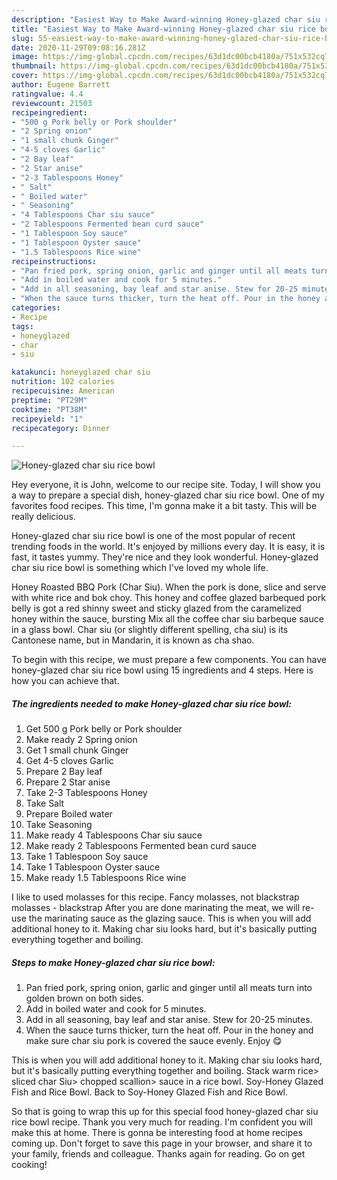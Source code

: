 ```yaml
---
description: "Easiest Way to Make Award-winning Honey-glazed char siu rice bowl"
title: "Easiest Way to Make Award-winning Honey-glazed char siu rice bowl"
slug: 55-easiest-way-to-make-award-winning-honey-glazed-char-siu-rice-bowl
date: 2020-11-29T09:08:16.281Z
image: https://img-global.cpcdn.com/recipes/63d1dc00bcb4180a/751x532cq70/honey-glazed-char-siu-rice-bowl-recipe-main-photo.jpg
thumbnail: https://img-global.cpcdn.com/recipes/63d1dc00bcb4180a/751x532cq70/honey-glazed-char-siu-rice-bowl-recipe-main-photo.jpg
cover: https://img-global.cpcdn.com/recipes/63d1dc00bcb4180a/751x532cq70/honey-glazed-char-siu-rice-bowl-recipe-main-photo.jpg
author: Eugene Barrett
ratingvalue: 4.4
reviewcount: 21503
recipeingredient:
- "500 g Pork belly or Pork shoulder"
- "2 Spring onion"
- "1 small chunk Ginger"
- "4-5 cloves Garlic"
- "2 Bay leaf"
- "2 Star anise"
- "2-3 Tablespoons Honey"
- " Salt"
- " Boiled water"
- " Seasoning"
- "4 Tablespoons Char siu sauce"
- "2 Tablespoons Fermented bean curd sauce"
- "1 Tablespoon Soy sauce"
- "1 Tablespoon Oyster sauce"
- "1.5 Tablespoons Rice wine"
recipeinstructions:
- "Pan fried pork, spring onion, garlic and ginger until all meats turn into golden brown on both sides."
- "Add in boiled water and cook for 5 minutes."
- "Add in all seasoning, bay leaf and star anise. Stew for 20-25 minutes."
- "When the sauce turns thicker, turn the heat off. Pour in the honey and make sure char siu pork is covered the sauce evenly. Enjoy 😋"
categories:
- Recipe
tags:
- honeyglazed
- char
- siu

katakunci: honeyglazed char siu 
nutrition: 102 calories
recipecuisine: American
preptime: "PT29M"
cooktime: "PT38M"
recipeyield: "1"
recipecategory: Dinner

---
```



![Honey-glazed char siu rice bowl](https://img-global.cpcdn.com/recipes/63d1dc00bcb4180a/751x532cq70/honey-glazed-char-siu-rice-bowl-recipe-main-photo.jpg)

Hey everyone, it is John, welcome to our recipe site. Today, I will show you a way to prepare a special dish, honey-glazed char siu rice bowl. One of my favorites food recipes. This time, I'm gonna make it a bit tasty. This will be really delicious.

Honey-glazed char siu rice bowl is one of the most popular of recent trending foods in the world. It's enjoyed by millions every day. It is easy, it is fast, it tastes yummy. They're nice and they look wonderful. Honey-glazed char siu rice bowl is something which I've loved my whole life.

Honey Roasted BBQ Pork (Char Siu). When the pork is done, slice and serve with white rice and bok choy. This honey and coffee glazed barbequed pork belly is got a red shinny sweet and sticky glazed from the caramelized honey within the sauce, bursting Mix all the coffee char siu barbeque sauce in a glass bowl. Char siu (or slightly different spelling, cha siu) is its Cantonese name, but in Mandarin, it is known as cha shao.


To begin with this recipe, we must prepare a few components. You can have honey-glazed char siu rice bowl using 15 ingredients and 4 steps. Here is how you can achieve that.

<!--inarticleads1-->

##### The ingredients needed to make Honey-glazed char siu rice bowl:

1. Get 500 g Pork belly or Pork shoulder
1. Make ready 2 Spring onion
1. Get 1 small chunk Ginger
1. Get 4-5 cloves Garlic
1. Prepare 2 Bay leaf
1. Prepare 2 Star anise
1. Take 2-3 Tablespoons Honey
1. Take  Salt
1. Prepare  Boiled water
1. Take  Seasoning
1. Make ready 4 Tablespoons Char siu sauce
1. Make ready 2 Tablespoons Fermented bean curd sauce
1. Take 1 Tablespoon Soy sauce
1. Take 1 Tablespoon Oyster sauce
1. Make ready 1.5 Tablespoons Rice wine


I like to used molasses for this recipe. Fancy molasses, not blackstrap molasses - blackstrap After you are done marinating the meat, we will re-use the marinating sauce as the glazing sauce. This is when you will add additional honey to it. Making char siu looks hard, but it&#39;s basically putting everything together and boiling. 

<!--inarticleads2-->

##### Steps to make Honey-glazed char siu rice bowl:

1. Pan fried pork, spring onion, garlic and ginger until all meats turn into golden brown on both sides.
1. Add in boiled water and cook for 5 minutes.
1. Add in all seasoning, bay leaf and star anise. Stew for 20-25 minutes.
1. When the sauce turns thicker, turn the heat off. Pour in the honey and make sure char siu pork is covered the sauce evenly. Enjoy 😋


This is when you will add additional honey to it. Making char siu looks hard, but it&#39;s basically putting everything together and boiling. Stack warm rice&gt; sliced char Siu&gt; chopped scallion&gt; sauce in a rice bowl. Soy-Honey Glazed Fish and Rice Bowl. Back to Soy-Honey Glazed Fish and Rice Bowl. 

So that is going to wrap this up for this special food honey-glazed char siu rice bowl recipe. Thank you very much for reading. I'm confident you will make this at home. There is gonna be interesting food at home recipes coming up. Don't forget to save this page in your browser, and share it to your family, friends and colleague. Thanks again for reading. Go on get cooking!
